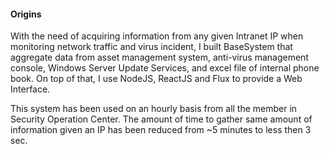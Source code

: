 #### Origins ####

With the need of acquiring information from any given Intranet IP when monitoring network traffic and virus incident, I built BaseSystem that aggregate data from asset management system, anti-virus management console, Windows Server Update Services, and excel file of internal phone book. On top of that, I use NodeJS, ReactJS and Flux to provide a Web Interface.

This system has been used on an hourly basis from all the member in Security Operation Center. The amount of time to gather same amount of information given an IP has been reduced from ~5 minutes to less then 3 sec.